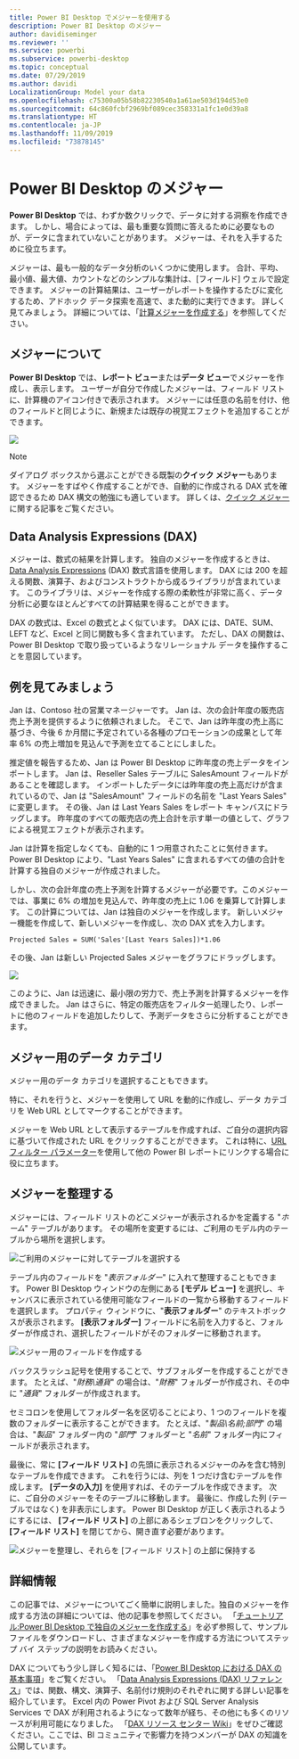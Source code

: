 ```yaml
---
title: Power BI Desktop でメジャーを使用する
description: Power BI Desktop のメジャー
author: davidiseminger
ms.reviewer: ''
ms.service: powerbi
ms.subservice: powerbi-desktop
ms.topic: conceptual
ms.date: 07/29/2019
ms.author: davidi
LocalizationGroup: Model your data
ms.openlocfilehash: c75300a05b58b82230540a1a61ae503d194d53e0
ms.sourcegitcommit: 64c860fcbf2969bf089cec358331a1fc1e0d39a8
ms.translationtype: HT
ms.contentlocale: ja-JP
ms.lasthandoff: 11/09/2019
ms.locfileid: "73878145"
---
```

# <a name="measures-in-power-bi-desktop"></a>Power BI Desktop のメジャー

**Power BI Desktop** では、わずか数クリックで、データに対する洞察を作成できます。 しかし、場合によっては、最も重要な質問に答えるために必要なものが、データに含まれていないことがあります。 メジャーは、それを入手するために役立ちます。

メジャーは、最も一般的なデータ分析のいくつかに使用します。 合計、平均、最小値、最大値、カウントなどのシンプルな集計は、[フィールド] ウェルで設定できます。 メジャーの計算結果は、ユーザーがレポートを操作するたびに変化するため、アドホック データ探索を高速で、また動的に実行できます。 詳しく見てみましょう。 詳細については、「[計算メジャーを作成する](/learn/modules/model-data-power-bi/4b-create-calculated-measures)」を参照してください。

## <a name="understanding-measures"></a>メジャーについて

**Power BI Desktop** では、**レポート ビュー**または**データ ビュー**でメジャーを作成し、表示します。 ユーザーが自分で作成したメジャーは、フィールド リストに、計算機のアイコン付きで表示されます。 メジャーには任意の名前を付け、他のフィールドと同じように、新規または既存の視覚エフェクトを追加することができます。

![](media/desktop-measures/measuresinpbid_measinfieldlist.png)

> [!NOTE]
> ダイアログ ボックスから選ぶことができる既製の**クイック メジャー**もあります。 メジャーをすばやく作成することができ、自動的に作成される DAX 式を確認できるため DAX 構文の勉強にも適しています。 詳しくは、[クイック メジャー](desktop-quick-measures.md)に関する記事をご覧ください。
> 
> 

## <a name="data-analysis-expressions"></a>Data Analysis Expressions (DAX)

メジャーは、数式の結果を計算します。 独自のメジャーを作成するときは、[Data Analysis Expressions](https://msdn.microsoft.com/library/gg413422.aspx) (DAX) 数式言語を使用します。 DAX には 200 を超える関数、演算子、およびコンストラクトから成るライブラリが含まれています。 このライブラリは、メジャーを作成する際の柔軟性が非常に高く、データ分析に必要なほとんどすべての計算結果を得ることができます。

DAX の数式は、Excel の数式とよく似ています。 DAX には、DATE、SUM、LEFT など、Excel と同じ関数も多く含まれています。 ただし、DAX の関数は、Power BI Desktop で取り扱っているようなリレーショナル データを操作することを意図しています。

## <a name="lets-look-at-an-example"></a>例を見てみましょう
Jan は、Contoso 社の営業マネージャーです。 Jan は、次の会計年度の販売店売上予測を提供するように依頼されました。 そこで、Jan は昨年度の売上高に基づき、今後 6 か月間に予定されている各種のプロモーションの成果として年率 6% の売上増加を見込んで予測を立てることにしました。

推定値を報告するため、Jan は Power BI Desktop に昨年度の売上データをインポートします。 Jan は、Reseller Sales テーブルに SalesAmount フィールドがあることを確認します。 インポートしたデータには昨年度の売上高だけが含まれているので、Jan は "SalesAmount" フィールドの名前を "Last Years Sales" に変更します。 その後、Jan は Last Years Sales をレポート キャンバスにドラッグします。 昨年度のすべての販売店の売上合計を示す単一の値として、グラフによる視覚エフェクトが表示されます。

Jan は計算を指定しなくても、自動的に 1 つ用意されたことに気付きます。 Power BI Desktop により、"Last Years Sales" に含まれるすべての値の合計を計算する独自のメジャーが作成されました。

しかし、次の会計年度の売上予測を計算するメジャーが必要です。このメジャーでは、事業に 6% の増加を見込んで、昨年度の売上に 1.06 を乗算して計算します。 この計算については、Jan は独自のメジャーを作成します。 新しいメジャー機能を作成して、新しいメジャーを作成し、次の DAX 式を入力します。

    Projected Sales = SUM('Sales'[Last Years Sales])*1.06

その後、Jan は新しい Projected Sales メジャーをグラフにドラッグします。

![](media/desktop-measures/measuresinpbid_lastyearsales.png)

このように、Jan は迅速に、最小限の労力で、売上予測を計算するメジャーを作成できました。 Jan はさらに、特定の販売店をフィルター処理したり、レポートに他のフィールドを追加したりして、予測データをさらに分析することができます。

## <a name="data-categories-for-measures"></a>メジャー用のデータ カテゴリ

メジャー用のデータ カテゴリを選択することもできます。 

特に、それを行うと、メジャーを使用して URL を動的に作成し、データ カテゴリを Web URL としてマークすることができます。 

メジャーを Web URL として表示するテーブルを作成すれば、ご自分の選択内容に基づいて作成された URL をクリックすることができます。 これは特に、[URL フィルター パラメーター](service-url-filters.md)を使用して他の Power BI レポートにリンクする場合に役に立ちます。


## <a name="organizing-your-measures"></a>メジャーを整理する

メジャーには、フィールド リストのどこメジャーが表示されるかを定義する "*ホーム*" テーブルがあります。 その場所を変更するには、ご利用のモデル内のテーブルから場所を選択します。

![ご利用のメジャーに対してテーブルを選択する](media/desktop-measures/measures-03.png)

テーブル内のフィールドを "*表示フォルダー*" に入れて整理することもできます。 Power BI Desktop ウィンドウの左側にある **[モデル ビュー]** を選択し、キャンバスに表示されている使用可能なフィールドの一覧から移動するフィールドを選択します。 プロパティ ウィンドウに、"**表示フォルダー**" のテキストボックスが表示されます。 **[表示フォルダー]** フィールドに名前を入力すると、フォルダーが作成され、選択したフィールドがそのフォルダーに移動されます。

![メジャー用のフィールドを作成する](media/desktop-measures/measures-04.gif)

バックスラッシュ記号を使用することで、サブフォルダーを作成することができます。 たとえば、"*財務\通貨*" の場合は、"*財務*" フォルダーが作成され、その中に "*通貨*" フォルダーが作成されます。

セミコロンを使用してフォルダー名を区切ることにより、1 つのフィールドを複数のフォルダーに表示することができます。 たとえば、"*製品\名前;部門*" の場合は、"*製品*" フォルダー内の "*部門*" フォルダーと "*名前*" フォルダー内にフィールドが表示されます。

最後に、常に **[フィールド リスト]** の先頭に表示されるメジャーのみを含む特別なテーブルを作成できます。 これを行うには、列を 1 つだけ含むテーブルを作成します。 **[データの入力]** を使用すれば、そのテーブルを作成できます。 次に、ご自分のメジャーをそのテーブルに移動します。 最後に、作成した列 (テーブルではなく) を非表示にします。 Power BI Desktop が正しく表示されるようにするには、 **[フィールド リスト]** の上部にあるシェブロンをクリックして、 **[フィールド リスト]** を閉じてから、開き直す必要があります。

![メジャーを整理し、それらを [フィールド リスト] の上部に保持する](media/desktop-measures/measures-05.png)

## <a name="learn-more"></a>詳細情報
この記事では、メジャーについてごく簡単に説明しました。独自のメジャーを作成する方法の詳細については、他の記事を参照してください。 「[チュートリアル:Power BI Desktop で独自のメジャーを作成する](desktop-tutorial-create-measures.md)」を必ず参照して、サンプル ファイルをダウンロードし、さまざまなメジャーを作成する方法についてステップ バイ ステップの説明をお読みください。  

DAX についてもう少し詳しく知るには、「[Power BI Desktop における DAX の基本事項](desktop-quickstart-learn-dax-basics.md)」をご覧ください。 「[Data Analysis Expressions (DAX) リファレンス](https://msdn.microsoft.com/library/gg413422.aspx)」では、関数、構文、演算子、名前付け規則のそれぞれに関する詳しい記事を紹介しています。 Excel 内の Power Pivot および SQL Server Analysis Services で DAX が利用されるようになって数年が経ち、その他にも多くのリソースが利用可能になりました。 「[DAX リソース センター Wiki](https://social.technet.microsoft.com/wiki/contents/articles/1088.dax-resource-center.aspx)」をぜひご確認ください。ここでは、BI コミュニティで影響力を持つメンバーが DAX の知識を公開しています。



